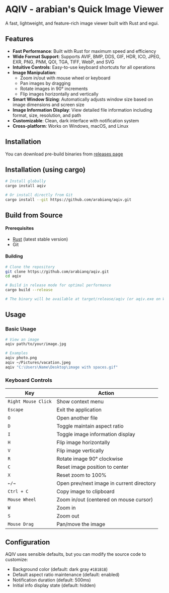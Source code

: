 # AQIV - arabian's Quick Image Viewer

A fast, lightweight, and feature-rich image viewer built with Rust and egui.

## Features

- **Fast Performance**: Built with Rust for maximum speed and efficiency
- **Wide Format Support**: Supports AVIF, BMP, DDS, GIF, HDR, ICO, JPEG, EXR, PNG, PNM, QOI, TGA, TIFF, WebP, and SVG
- **Intuitive Controls**: Easy-to-use keyboard shortcuts for all operations
- **Image Manipulation**:
    - Zoom in/out with mouse wheel or keyboard
    - Pan images by dragging
    - Rotate images in 90° increments
    - Flip images horizontally and vertically
- **Smart Window Sizing**: Automatically adjusts window size based on image dimensions and screen size
- **Image Information Display**: View detailed file information including format, size, resolution, and path
- **Customizable**: Clean, dark interface with notification system
- **Cross-platform**: Works on Windows, macOS, and Linux

## Installation
You can download pre-build binaries from [releases page](https://github.com/arabianq/aqiv/releases)

## Installation (using cargo)

```bash
# Install globally
cargo install aqiv

# Or install directly from Git
cargo install --git https://github.com/arabianq/aqiv.git
```

## Build from Source

#### Prerequisites

- [Rust](https://rustup.rs/) (latest stable version)
- Git

#### Building

```bash
# Clone the repository
git clone https://github.com/arabianq/aqiv.git
cd aqiv

# Build in release mode for optimal performance
cargo build --release

# The binary will be available at target/release/aqiv (or aqiv.exe on Windows)
```

## Usage

### Basic Usage

```bash
# View an image
aqiv path/to/your/image.jpg

# Examples
aqiv photo.png
aqiv ~/Pictures/vacation.jpeg
aqiv "C:\Users\Name\Desktop\image with spaces.gif"
```

### Keyboard Controls

| Key                 | Action                                    |
|---------------------|-------------------------------------------|
| `Right Mouse Click` | Show context menu                         |
| `Escape`            | Exit the application                      |
| `O`                 | Open another file                         |
| `D`                 | Toggle maintain aspect ratio              |
| `I`                 | Toggle image information display          |
| `H`                 | Flip image horizontally                   |
| `V`                 | Flip image vertically                     |
| `R`                 | Rotate image 90° clockwise                |
| `C`                 | Reset image position to center            |
| `X`                 | Reset zoom to 100%                        |
| `←/→`               | Open prev/next image in current directory |
| `Ctrl + C`          | Copy image to clipboard                   |
| `Mouse Wheel`       | Zoom in/out (centered on mouse cursor)    |
| `W`                 | Zoom in                                   |
| `S`                 | Zoom out                                  |
| `Mouse Drag`        | Pan/move the image                        |


## Configuration

AQIV uses sensible defaults, but you can modify the source code to customize:

- Background color (default: dark gray `#1B1B1B`)
- Default aspect ratio maintenance (default: enabled)
- Notification duration (default: 500ms)
- Initial info display state (default: hidden)
